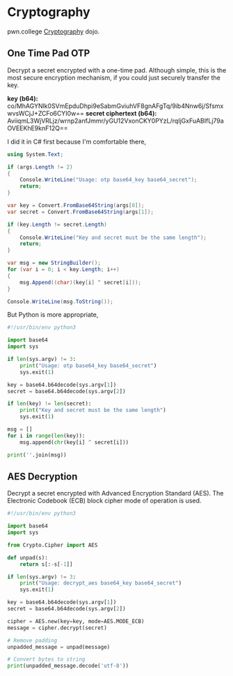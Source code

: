# Cryptography

pwn.college [Cryptography](https://pwn.college/intro-to-cybersecurity/cryptography/) dojo.

## One Time Pad OTP

Decrypt a secret encrypted with a one-time pad. Although simple, this is the most secure encryption mechanism, if you could just securely transfer the key.

**key (b64):** co/MhAGYNlk0SVmEpduDhpi9eSabmGviuhVF8gnAFgTq/9ib4Nnw6j/SfsmxwvsWCjJ+ZCFo6CYI0w==
**secret ciphertext (b64):** AviiqmL3WjVRLjz/wrnp2anfJmmr/yGU12VxonCKY0PYzL/rqIjGxFuABIfLj79aOVEEKhE9knF12Q==

I did it in C# first because I'm comfortable there,

```csharp
using System.Text;

if (args.Length != 2)
{
    Console.WriteLine("Usage: otp base64_key base64_secret");
    return;
}

var key = Convert.FromBase64String(args[0]);
var secret = Convert.FromBase64String(args[1]);

if (key.Length != secret.Length)
{
    Console.WriteLine("Key and secret must be the same length");
    return;
}

var msg = new StringBuilder();
for (var i = 0; i < key.Length; i++)
{
    msg.Append((char)(key[i] ^ secret[i]));
}

Console.WriteLine(msg.ToString());
```

But Python is more appropriate,

```python
#!/usr/bin/env python3

import base64
import sys

if len(sys.argv) != 3:
    print("Usage: otp base64_key base64_secret")
    sys.exit(1)

key = base64.b64decode(sys.argv[1])
secret = base64.b64decode(sys.argv[2])

if len(key) != len(secret):
    print("Key and secret must be the same length")
    sys.exit(1)

msg = []
for i in range(len(key)):
    msg.append(chr(key[i] ^ secret[i]))

print(''.join(msg))
```

## AES Decryption

Decrypt a secret encrypted with Advanced Encryption Standard (AES). The Electronic Codebook (ECB) block cipher mode of operation is used.

```python
#!/usr/bin/env python3

import base64
import sys

from Crypto.Cipher import AES

def unpad(s):
    return s[:-s[-1]]

if len(sys.argv) != 3:
    print("Usage: decrypt_aes base64_key base64_secret")
    sys.exit(1)

key = base64.b64decode(sys.argv[1])
secret = base64.b64decode(sys.argv[2])

cipher = AES.new(key=key, mode=AES.MODE_ECB)
message = cipher.decrypt(secret)

# Remove padding
unpadded_message = unpad(message)

# Convert bytes to string
print(unpadded_message.decode('utf-8'))
```
